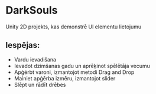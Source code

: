 # DarkSouls
Unity 2D projekts, kas demonstrē UI elementu lietojumu
## Iespējas:
- Vardu ievadišana
- Ievadot dzimšanas gadu un aprēķinot spēlētāja vecumu
- Apģērbt varoni, izmantojot metodi Drag and Drop
- Mainiet apģērba izmēru, izmantojot slider
- Slēpt un rādīt drēbes
